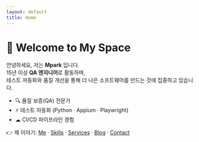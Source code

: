 ```yaml
---
layout: default
title: Home
---
```


# 👋 Welcome to My Space

안녕하세요, 저는 **Mpark** 입니다.  
15년 이상 **QA 엔지니어**로 활동하며,  
테스트 자동화와 품질 개선을 통해 더 나은 소프트웨어를 만드는 것에 집중하고 있습니다.  

- 🔍 품질 보증(QA) 전문가  
- ⚡ 테스트 자동화 (Python · Appium · Playwright)  
- ☁ CI/CD 파이프라인 경험  

👉 제 이야기: [Me](me) · [Skills](skills) · [Services](services) · [Blog](blog) · [Contact](contact)

